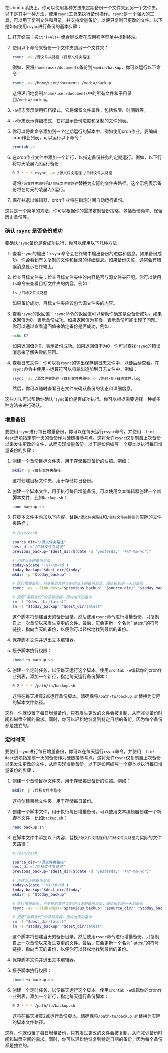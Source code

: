 在Ubuntu系统上，你可以使用各种方法来定期备份一个文件夹到另一个文件夹。以下是其中一种方法，使用`rsync`工具来执行备份操作。`rsync`是一个强大的工具，可以用于复制文件和目录，并支持增量备份，以便只复制已更改的文件。以下是如何使用`rsync`进行备份的基本步骤：

1. 打开终端：按`Ctrl+Alt+T`组合键或者在应用程序菜单中找到终端。

2. 使用以下命令来备份一个文件夹到另一个文件夹：

   ```bash
   rsync -av /源文件夹路径 /目标文件夹路径
   ```

   例如，要将`/home/user/documents`备份到`/media/backup`，你可以运行以下命令：

   ```bash
   rsync -av /home/user/documents /media/backup
   ```

   这将递归地复制`/home/user/documents`中的所有文件和子目录到`/media/backup`。

3. `-a`标志表示使用归档模式，它将保留文件属性，包括权限、时间戳等。

4. `-v`标志表示详细模式，它将显示备份进度和复制的文件列表。

5. 你可以将此命令添加到一个定期运行的脚本中，例如使用cron作业。要编辑cron作业列表，可以运行以下命令：

   ```bash
   crontab -e
   ```

6. 在cron作业文件中添加一个新行，以指定备份任务的定期运行。例如，以下行将每天凌晨2点运行备份：

   ```bash
   0 2 * * * rsync -av /源文件夹路径 /目标文件夹路径
   ```

   请将`/源文件夹路径`和`/目标文件夹路径`替换为实际的文件夹路径。这个示例表示备份将在每天的凌晨2点运行。

7. 保存并退出编辑器，cron作业将在指定时间自动运行备份。

这只是一个简单的方法，你可以根据你的需求定制备份策略，包括备份频率、保留历史备份等。



### 确认 rsync 是否备份成功

要确认`rsync`备份是否成功执行，你可以使用以下几种方法：

1. 查看`rsync`的输出：`rsync`命令会在终端中输出备份的进度和信息。如果备份成功，你会看到有关复制的文件和目录的详细信息。如果备份失败，通常会有错误消息显示在终端上。

2. 检查目标文件夹：检查目标文件夹中的内容是否与源文件夹匹配。你可以使用`ls`命令来查看目标文件夹的内容，例如：

   ```bash
   ls /目标文件夹路径
   ```

   如果备份成功，目标文件夹应该包含源文件夹的内容。

3. 查看`rsync`的返回值：`rsync`命令的返回值可以帮助你确定是否备份成功。如果返回值为0，表示备份成功。如果返回值为非零，表示备份可能出现了问题。你可以通过查看返回值来确定备份是否成功，例如：

   ```bash
   echo $?
   ```

   如果返回值为0，表示备份成功。如果返回值不为0，你可以查找`rsync`的错误消息来了解失败的原因。

4. 查看日志文件：你可以将`rsync`的输出保存到日志文件中，以便后续查看。在`rsync`命令中使用`>>`运算符可以将输出追加到日志文件中，例如：

   ```bash
   rsync -av /源文件夹路径 /目标文件夹路径 >> /路径/到/日志文件.log
   ```

   然后，你可以随时查看日志文件来确认备份的状态和详细信息。

这些方法可以帮助你确认`rsync`备份是否成功执行。你可以根据需要选择一种或多种方法来进行确认。


### 增量备份

要使用`rsync`进行每日增量备份，你可以在每天运行`rsync`命令，并使用`--link-dest`选项指定前一天的备份作为硬链接参考点。这将允许`rsync`仅复制自上次备份以来发生更改的文件，从而实现增量备份。以下是如何编写一个脚本以执行每日增量备份的步骤：

1. 创建一个备份目标文件夹，用于存储每日备份的快照。例如：

   ```bash
   mkdir -p /目标文件夹路径
   ```

   这将创建目标文件夹，用于存储每日备份。

2. 创建一个脚本文件，用于执行每日增量备份。可以使用文本编辑器创建一个新脚本文件，比如`backup.sh`：

   ```bash
   nano backup.sh
   ```

3. 在脚本文件中添加以下内容，替换`/源文件夹路径`和`/目标文件夹路径`为实际的文件夹路径：

   ```bash
   #!/bin/bash

   source_dir="/源文件夹路径"
   dest_dir="/目标文件夹路径"
   previous_backup="$dest_dir/$(date -d 'yesterday' '+%Y-%m-%d')"

   # 创建当天的备份目录
   today=$(date '+%Y-%m-%d')
   today_backup="$dest_dir/$today"
   mkdir -p "$today_backup"

   # 执行增量备份，将变更的文件复制到当天的备份目录，硬链接到前一天的备份
   rsync -av --link-dest="$previous_backup" "$source_dir/" "$today_backup/"

   # 更新“最新备份”的符号链接，指向当天的备份
   rm -f "$dest_dir/latest"
   ln -s "$today_backup" "$dest_dir/latest"
   ```

   这个脚本将创建当天的备份目录，然后使用`rsync`命令进行增量备份，只复制自上一次备份以来发生变更的文件。最后，它会更新一个名为“latest”的符号链接，指向当天的备份，以便你可以轻松地找到最新的备份。

4. 保存脚本文件并退出文本编辑器。

5. 授予脚本执行权限：

   ```bash
   chmod +x backup.sh
   ```

6. 创建一个定时任务，以便每天运行这个脚本。使用`crontab -e`编辑你的cron作业列表，添加一个新行，指定每天运行备份脚本：

   ```bash
   0 2 * * * /path/to/backup.sh
   ```

   这将在每天凌晨2点运行备份脚本。请确保将`/path/to/backup.sh`替换为实际的脚本文件路径。

这样，你就设置了每日增量备份，只有发生更改的文件会被复制，从而减少备份时间和磁盘空间的需求。同时，你可以轻松地恢复到特定日期的备份，因为每个备份都是独立的。


### 定时时间 


要使用`rsync`进行每日增量备份，你可以在每天运行`rsync`命令，并使用`--link-dest`选项指定前一天的备份作为硬链接参考点。这将允许`rsync`仅复制自上次备份以来发生更改的文件，从而实现增量备份。以下是如何编写一个脚本以执行每日增量备份的步骤：

1. 创建一个备份目标文件夹，用于存储每日备份的快照。例如：

   ```bash
   mkdir -p /目标文件夹路径
   ```

   这将创建目标文件夹，用于存储每日备份。

2. 创建一个脚本文件，用于执行每日增量备份。可以使用文本编辑器创建一个新脚本文件，比如`backup.sh`：

   ```bash
   nano backup.sh
   ```

3. 在脚本文件中添加以下内容，替换`/源文件夹路径`和`/目标文件夹路径`为实际的文件夹路径：

   ```bash
   #!/bin/bash

   source_dir="/源文件夹路径"
   dest_dir="/目标文件夹路径"
   previous_backup="$dest_dir/$(date -d 'yesterday' '+%Y-%m-%d')"

   # 创建当天的备份目录
   today=$(date '+%Y-%m-%d')
   today_backup="$dest_dir/$today"
   mkdir -p "$today_backup"

   # 执行增量备份，将变更的文件复制到当天的备份目录，硬链接到前一天的备份
   rsync -av --link-dest="$previous_backup" "$source_dir/" "$today_backup/"

   # 更新“最新备份”的符号链接，指向当天的备份
   rm -f "$dest_dir/latest"
   ln -s "$today_backup" "$dest_dir/latest"
   ```

   这个脚本将创建当天的备份目录，然后使用`rsync`命令进行增量备份，只复制自上一次备份以来发生变更的文件。最后，它会更新一个名为“latest”的符号链接，指向当天的备份，以便你可以轻松地找到最新的备份。

4. 保存脚本文件并退出文本编辑器。

5. 授予脚本执行权限：

   ```bash
   chmod +x backup.sh
   ```

6. 创建一个定时任务，以便每天运行这个脚本。使用`crontab -e`编辑你的cron作业列表，添加一个新行，指定每天运行备份脚本：

   ```bash
   0 2 * * * /path/to/backup.sh
   ```

   这将在每天凌晨2点运行备份脚本。请确保将`/path/to/backup.sh`替换为实际的脚本文件路径。

这样，你就设置了每日增量备份，只有发生更改的文件会被复制，从而减少备份时间和磁盘空间的需求。同时，你可以轻松地恢复到特定日期的备份，因为每个备份都是独立的。
